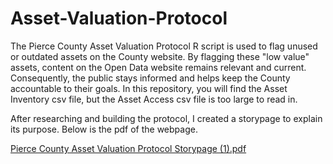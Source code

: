 # Asset-Valuation-Protocol
The Pierce County Asset Valuation Protocol R script is used to flag unused or outdated assets on the County website. By flagging these "low value" assets, content on the Open Data website remains relevant and current. Consequently, the public stays informed and helps keep the County accountable to their goals. In this repository, you will find the Asset Inventory csv file, but the Asset Access csv file is too large to read in.

After researching and building the protocol, I created a storypage to explain its purpose. Below is the pdf of the webpage.

[Pierce County Asset Valuation Protocol Storypage (1).pdf](https://github.com/RebeccaHigbee/Asset-Valuation-Protocol/files/12204022/Pierce.County.Asset.Valuation.Protocol.Storypage.1.pdf)
